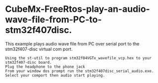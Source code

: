 # CubeMx-FreeRtos-play-an-audio-wave-file-from-PC-to-stm32f407disc.
This example plays audio wave file from PC over serial port to the stm32f407-disc virtual com port.

    Using the st-util to program stm32f04VGTx_wavefile_vcp.hex to your stm32f407-disc board.
    Plug the headphone to the phone jack
    From your window dos prompt run the stm32f407disc_serial_audio.exe.
    Select your comport then audio start playing.
